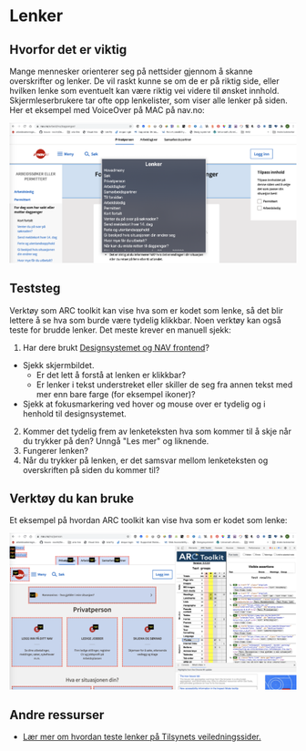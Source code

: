 # Lenker

## Hvorfor det er viktig
Mange mennesker orienterer seg på nettsider gjennom å skanne overskrifter og lenker. De vil raskt kunne se om de er på riktig side, eller hvilken lenke som eventuelt kan være riktig vei videre til ønsket innhold. Skjermleserbrukere tar ofte opp lenkelister, som viser alle lenker på siden. Her et eksempel med VoiceOver på MAC på nav.no:

![Lenkeliste nav.no](https://github.com/navikt/universell-utforming/blob/master/hvordan-faa-det-til/UU-testing/manuell-testing/lenkeliste1.png)


## Teststeg
Verktøy som ARC toolkit kan vise hva som er kodet som lenke, så det blir lettere å se hva som burde være tydelig klikkbar. Noen verktøy kan også teste for brudde lenker. Det meste krever en manuell sjekk:

1. Har dere brukt [Designsystemet og NAV frontend](https://design.nav.no/)?
  - Sjekk skjermbildet. 
    - Er det lett å forstå at lenken er klikkbar?
    - Er lenker i tekst understreket eller skiller de seg fra annen tekst med mer enn bare farge (for eksempel ikoner)?
  - Sjekk at fokusmarkering ved hover og mouse over  er tydelig og i henhold til designsystemet.
2. Kommer det tydelig frem av lenketeksten hva som kommer til å skje når du trykker på den? Unngå "Les mer" og liknende. 
3. Fungerer lenken? 
4. Når du trykker på lenken, er det samsvar mellom lenketeksten og overskriften på siden du kommer til? 

## Verktøy du kan bruke
Et eksempel på hvordan ARC toolkit kan vise hva som er kodet som lenke:

![Lenkemarkering i ARC toolkit](https://github.com/navikt/universell-utforming/blob/master/hvordan-faa-det-til/UU-testing/manuell-testing/arc-lenke.png)

## Andre ressurser
* [Lær mer om hvordan teste lenker på Tilsynets veiledningssider.](https://www.uutilsynet.no/regelverk/sjekk-nettstedet-ditt-selv/708#5_lenker)


